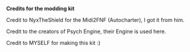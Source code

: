 **Credits for the modding kit**

Credit to NyxTheShield for the Midi2FNF (Autocharter), I got it from him.

Credit to the creators of Psych Engine, their Engine is used here.

Credit to MYSELF for making this kit :)
